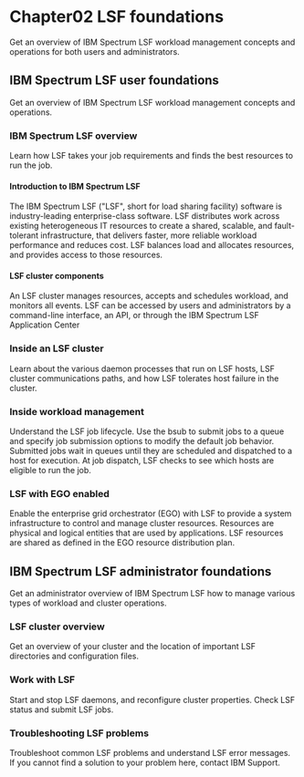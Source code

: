 # Chapter02 LSF foundations

Get an overview of IBM Spectrum LSF workload management concepts and operations for both users and administrators.

## IBM Spectrum LSF user foundations
Get an overview of IBM Spectrum LSF workload management concepts and operations.

### IBM Spectrum LSF overview
Learn how LSF takes your job requirements and finds the best resources to run the job.

#### Introduction to IBM Spectrum LSF
The IBM Spectrum LSF ("LSF", short for load sharing facility) software is industry-leading enterprise-class software. LSF distributes work across existing heterogeneous IT resources to create a shared, scalable, and fault-tolerant infrastructure, that delivers faster, more reliable workload performance and reduces cost. LSF balances load and allocates resources, and provides access to those resources.

#### LSF cluster components
An LSF cluster manages resources, accepts and schedules workload, and monitors all events. LSF can be accessed by users and administrators by a command-line interface, an API, or through the IBM Spectrum LSF Application Center

### Inside an LSF cluster
Learn about the various daemon processes that run on LSF hosts, LSF cluster communications paths, and how LSF tolerates host failure in the cluster.

### Inside workload management
Understand the LSF job lifecycle. Use the bsub to submit jobs to a queue and specify job submission options to modify the default job behavior. Submitted jobs wait in queues until they are scheduled and dispatched to a host for execution. At job dispatch, LSF checks to see which hosts are eligible to run the job.

### LSF with EGO enabled
Enable the enterprise grid orchestrator (EGO) with LSF to provide a system infrastructure to control and manage cluster resources. Resources are physical and logical entities that are used by applications. LSF resources are shared as defined in the EGO resource distribution plan.

## IBM Spectrum LSF administrator foundations
Get an administrator overview of IBM Spectrum LSF how to manage various types of workload and cluster operations.

### LSF cluster overview
Get an overview of your cluster and the location of important LSF directories and configuration files.

### Work with LSF
Start and stop LSF daemons, and reconfigure cluster properties. Check LSF status and submit LSF jobs.

### Troubleshooting LSF problems
Troubleshoot common LSF problems and understand LSF error messages. If you cannot find a solution to your problem here, contact IBM Support.